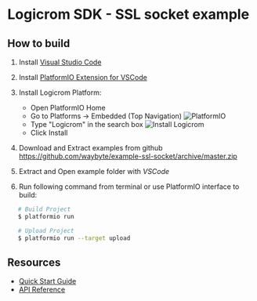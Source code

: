 # Logicrom SDK - SSL socket example

## How to build

1. Install [Visual Studio Code](https://code.visualstudio.com/)
2. Install [PlatformIO Extension for VSCode](https://platformio.org/platformio-ide)
3. Install Logicrom Platform:

   * Open PlatformIO Home
   * Go to Platforms -> Embedded (Top Navigation)
   ![PlatformIO](https://docs.logicrom.com/en/latest/_images/platformio-ide-embedded-menu.png)
   * Type "Logicrom" in the search box
   ![Install Logicrom](https://docs.logicrom.com/en/latest/_images/platformio-ide-logicrom-search.png)
   * Click Install

4. Download and Extract examples from github https://github.com/waybyte/example-ssl-socket/archive/master.zip
5. Extract and Open example folder with *VSCode*
6. Run following command from terminal or use PlatformIO interface to build:

```bash
   # Build Project
   $ platformio run

   # Upload Project
   $ platformio run --target upload
```


## Resources

* [Quick Start Guide](https://docs.logicrom.com/en/latest/book/quick_start.html)
* [API Reference](https://docs.logicrom.com/)
